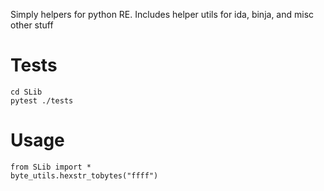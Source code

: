 Simply helpers for python RE. Includes helper utils for ida, binja, and misc other stuff

# Tests
```
cd SLib
pytest ./tests
```

# Usage
```
from SLib import *
byte_utils.hexstr_tobytes("ffff")
```